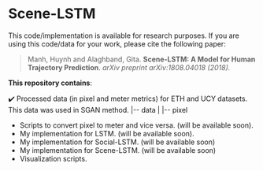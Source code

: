 # Scene-LSTM


This code/implementation is available for research purposes. If you are using this code/data for your work, please cite the following paper:

> Manh, Huynh and Alaghband, Gita. **Scene-LSTM: A Model for Human Trajectory Prediction**. *arXiv preprint arXiv:1808.04018 (2018).*

**This repository contains**: 

 :heavy_check_mark: Processed data (in pixel and meter metrics) for ETH and UCY datasets. This data was used in SGAN method.
 |-- data 
 |     |-- pixel
- Scripts to convert pixel to meter and vice versa.  (will be available soon).
- My implementation for LSTM. (will be available soon).
- My implementation for Social-LSTM. (will be available soon)
- My implementation for Scene-LSTM.  (will be available soon)
- Visualization scripts. 



